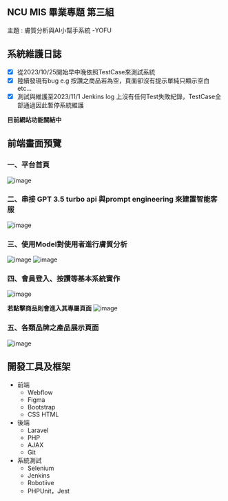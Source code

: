 ## NCU MIS 畢業專題 第三組

主題 : 膚質分析與AI小幫手系統 -YOFU

## 系統維護日誌
- [x] 從2023/10/25開始早中晚依照TestCase來測試系統
- [x] 陸續發現有bug e.g 按讚之商品若為空，頁面卻沒有提示單純只顯示空白 etc...
- [x] 測試與維護至2023/11/1 Jenkins log 上沒有任何Test失敗紀錄，TestCase全部通過因此暫停系統維護

**目前網站功能關結中**

## 前端畫面預覽
### 一、平台首頁
![image](https://github.com/Y1YangLin/misProject/assets/83540570/660c20d8-3502-416e-99de-96b453b2dffc)

### 二、串接 GPT 3.5 turbo api 與prompt engineering 來建置智能客服
![image](https://github.com/Y1YangLin/misProject/assets/83540570/cb18b89c-ee98-451b-a394-d8c434e690a9)

### 三、使用Model對使用者進行膚質分析
![image](https://github.com/Y1YangLin/misProject/assets/83540570/c979ddef-30ee-43ca-a63d-0f7a146c1aac)
![image](https://github.com/Y1YangLin/misProject/assets/83540570/2fcddc71-b7b8-4212-9f1d-1dc59dc73407)

### 四、會員登入、按讚等基本系統實作
![image](https://github.com/Y1YangLin/misProject/assets/83540570/bb2fc01b-1e96-4cf0-abae-5f0a6c71180f)

**若點擊商品則會進入其專屬頁面**
![image](https://github.com/Y1YangLin/misProject/assets/83540570/0606dd6a-265b-4fb8-8f6d-f56fe1f792d1)

### 五、各類品牌之產品展示頁面
![image](https://github.com/Y1YangLin/misProject/assets/83540570/bf892a3b-76d2-4c38-88cd-0b54f7a1385e)


## 開發工具及框架
* 前端
    * Webflow
    * Figma
    * Bootstrap
    * CSS HTML 
* 後端
    * Laravel
    * PHP
    * AJAX
    * Git
* 系統測試
    * Selenium
    * Jenkins
    * Robotiive
    * PHPUnit，Jest
